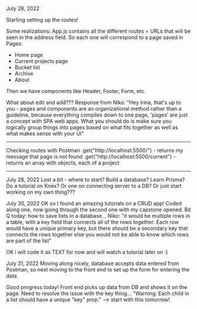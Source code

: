 July 28, 2022

Starting setting up the routes! 

Some realizations: App.js contains all the different routes = URLs that will be seen in the address field. So each one will correspond to a page saved in Pages: 
- Home page
- Current projects page
- Bucket list
- Archive
- About

Then we have components like Header, Footer, Form, etc. 

What about edit and add??? 
Response from Niko: "Hey Irina, that's up to you - pages and components are an organizational method rather than a guideline, because everything compiles down to one page, 'pages' are just a concept with SPA web apps. What you should do is make sure you logically group things into pages based on what fits together as well as what makes sense with your UI"

----

Checking routes with Postman
.get("http://localhost:5500/") - returns my message that page is not found
.get("http://localhost:5500/current") - returns an array with objects, each of a project

--- 
July 28, 2022
Lost a bit - where to start? Build a database? Learn Prisma? Do a tutorial on Knex? Or one on connecting server to a DB? Or just start working on my own thing??? 

July 30, 2022
OK so I found an amazing tutorials on a CRUD app! Coded along one, now going through the second one with my capstone opened. 
Bit Q today: how to save lists in a database... Niko: "it would be multiple rows in a table, with a key field that connects all of the rows together. Each row would have a unique primary key, but there should be a secondary key that connects the rows together else you would not be able to know which rows are part of the list"

OK i will code it as TEXT for now and will watch a tutorial later on :)

July 31, 2022
Moving along nicely, database accepts data entered from Postman, so next  moving to the front end to set up the form for entering the data

Good progress today! Front end picks up data from DB and shows it on the page. Need to resolve the issue with the key thing... "Warning: Each child in a list should have a unique "key" prop."
--> start with this tomorrow!
